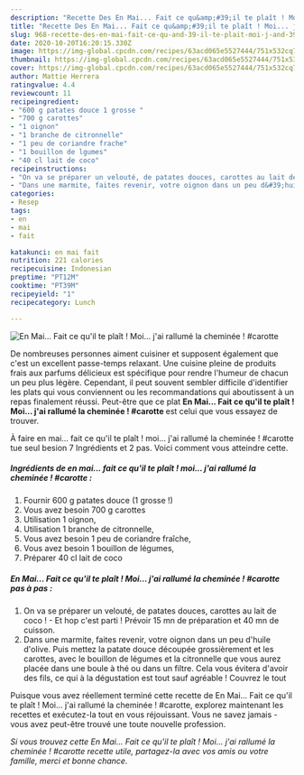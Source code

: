 ```yaml
---
description: "Recette Des En Mai... Fait ce qu&amp;#39;il te plaît ! Moi... j&amp;#39;ai rallumé la cheminée ! #carotte"
title: "Recette Des En Mai... Fait ce qu&amp;#39;il te plaît ! Moi... j&amp;#39;ai rallumé la cheminée ! #carotte"
slug: 968-recette-des-en-mai-fait-ce-qu-and-39-il-te-plait-moi-j-and-39-ai-rallume-la-cheminee-carotte
date: 2020-10-20T16:20:15.330Z
image: https://img-global.cpcdn.com/recipes/63acd065e5527444/751x532cq70/en-mai-fait-ce-quil-te-plait-moi-jai-rallume-la-cheminee-carotte-photo-principale-de-la-recette.jpg
thumbnail: https://img-global.cpcdn.com/recipes/63acd065e5527444/751x532cq70/en-mai-fait-ce-quil-te-plait-moi-jai-rallume-la-cheminee-carotte-photo-principale-de-la-recette.jpg
cover: https://img-global.cpcdn.com/recipes/63acd065e5527444/751x532cq70/en-mai-fait-ce-quil-te-plait-moi-jai-rallume-la-cheminee-carotte-photo-principale-de-la-recette.jpg
author: Mattie Herrera
ratingvalue: 4.4
reviewcount: 11
recipeingredient:
- "600 g patates douce 1 grosse "
- "700 g carottes"
- "1 oignon"
- "1 branche de citronnelle"
- "1 peu de coriandre frache"
- "1 bouillon de lgumes"
- "40 cl lait de coco"
recipeinstructions:
- "On va se préparer un velouté, de patates douces, carottes au lait de coco ! Et hop c&#39;est parti ! Prévoir 15 mn de préparation et 40 mn de cuisson."
- "Dans une marmite, faites revenir, votre oignon dans un peu d&#39;huile d&#39;olive. Puis mettez la patate douce découpée grossièrement et les carottes, avec le bouillon de légumes et la citronnelle que vous aurez placée dans une boule à thé ou dans un filtre. Cela vous évitera d&#39;avoir des fils, ce qui à la dégustation est tout sauf agréable ! Couvrez le tout"
categories:
- Resep
tags:
- en
- mai
- fait

katakunci: en mai fait 
nutrition: 221 calories
recipecuisine: Indonesian
preptime: "PT12M"
cooktime: "PT39M"
recipeyield: "1"
recipecategory: Lunch

---
```



![En Mai... Fait ce qu&#39;il te plaît ! Moi... j&#39;ai rallumé la cheminée ! #carotte](https://img-global.cpcdn.com/recipes/63acd065e5527444/751x532cq70/en-mai-fait-ce-quil-te-plait-moi-jai-rallume-la-cheminee-carotte-photo-principale-de-la-recette.jpg)

De nombreuses personnes aiment cuisiner et supposent également que c'est un excellent passe-temps relaxant. Une cuisine pleine de produits frais aux parfums délicieux est spécifique pour rendre l'humeur de chacun un peu plus légère. Cependant, il peut souvent sembler difficile d'identifier les plats qui vous conviennent ou les recommandations qui aboutissent à un repas finalement réussi. Peut-être que ce plat <strong> En Mai... Fait ce qu&#39;il te plaît ! Moi... j&#39;ai rallumé la cheminée ! #carotte </strong> est celui que vous essayez de trouver.

<!--inarticleads1-->

À faire en mai... fait ce qu&#39;il te plaît ! moi... j&#39;ai rallumé la cheminée ! #carotte tue seul besion 7 Ingrédients et 2 pas. Voici comment vous atteindre cette.

##### Ingrédients de en mai... fait ce qu&#39;il te plaît ! moi... j&#39;ai rallumé la cheminée ! #carotte :

1. Fournir 600 g patates douce (1 grosse !)
1. Vous avez besoin 700 g carottes
1. Utilisation 1 oignon,
1. Utilisation 1 branche de citronnelle,
1. Vous avez besoin 1 peu de coriandre fraîche,
1. Vous avez besoin 1 bouillon de légumes,
1. Préparer 40 cl lait de coco




<!--inarticleads2-->

##### En Mai... Fait ce qu&#39;il te plaît ! Moi... j&#39;ai rallumé la cheminée ! #carotte pas à pas :

1. On va se préparer un velouté, de patates douces, carottes au lait de coco ! - Et hop c&#39;est parti ! Prévoir 15 mn de préparation et 40 mn de cuisson.
1. Dans une marmite, faites revenir, votre oignon dans un peu d&#39;huile d&#39;olive. Puis mettez la patate douce découpée grossièrement et les carottes, avec le bouillon de légumes et la citronnelle que vous aurez placée dans une boule à thé ou dans un filtre. Cela vous évitera d&#39;avoir des fils, ce qui à la dégustation est tout sauf agréable ! Couvrez le tout




<!--inarticleads1-->

<p>
Puisque vous avez réellement terminé cette recette de En Mai... Fait ce qu&#39;il te plaît ! Moi... j&#39;ai rallumé la cheminée ! #carotte, explorez maintenant les recettes et exécutez-la tout en vous réjouissant. Vous ne savez jamais - vous avez peut-être trouvé une toute nouvelle profession.
</p>

<p>
<i>Si vous trouvez cette En Mai... Fait ce qu&#39;il te plaît ! Moi... j&#39;ai rallumé la cheminée ! #carotte recette utile, partagez-la avec vos amis ou votre famille, merci et bonne chance.</i>
</p>
